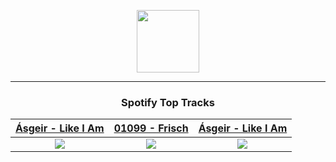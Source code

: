 <p align="center">
  <a href="https://www.tobiasmichael.de">
    <img src="https://tm-website-static.s3.eu-central-1.amazonaws.com/logo.png" width="100" height="100"/>
  </a>
</p>

---

<h3 align="center">Spotify Top Tracks</h3>

[Ásgeir - Like I Am](https://open.spotify.com/track/3iwX6PquPlEniQLgOu06Cs)|[01099 - Frisch](https://open.spotify.com/track/7toCqux0Ln42OttYYyds4k)|[Ásgeir - Like I Am](https://open.spotify.com/track/0YNd8YWn8oWXAzCRndzMS4)
:---:|:----:|:----:
<img src="https://i.scdn.co/image/ab67616d00001e02459ce67fbc7a1e9cae3ae46a"/>|<img src="https://i.scdn.co/image/ab67616d00001e024751acc9acbe99097af6f357"/>|<img src="https://i.scdn.co/image/ab67616d00001e02651f9f61001cce3ac645c155"/>